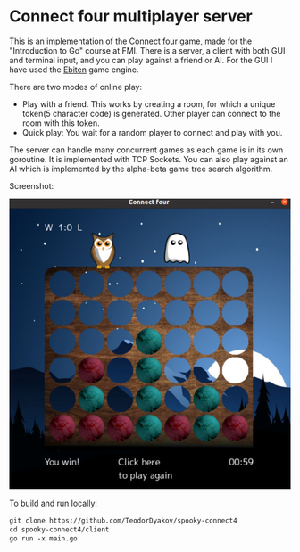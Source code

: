 # Connect four multiplayer server
This is an implementation of the [Connect four](https://en.wikipedia.org/wiki/Connect_Four) game, made for the "Introduction to Go" course at FMI. There is a server, a client with both GUI and terminal input, and you can play against a friend or AI. For the GUI I have used the [Ebiten](https://github.com/hajimehoshi/ebiten) game engine.

There are two modes of online play:  
* Play with a friend. This works by creating a room, for which a unique token(5 character code) is generated. Other player can connect to the room with this token.  
* Quick play: You wait for a random player to connect and play with you.  

The server can handle many concurrent games as each game is in its own goroutine. It is implemented with TCP Sockets. 
You can also play against an AI which is implemented by the alpha-beta game tree search algorithm.  

Screenshot:  

![screen](client/images/screen.jpg)

To build and run locally:
```
git clone https://github.com/TeodorDyakov/spooky-connect4
cd spooky-connect4/client
go run -x main.go

